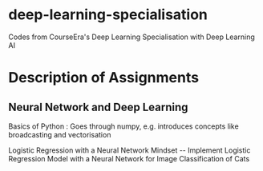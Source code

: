 # deep-learning-specialisation
Codes from CourseEra's Deep Learning Specialisation with Deep Learning AI

# Description of Assignments

## Neural Network and Deep Learning 

Basics of Python : Goes through numpy, e.g. introduces concepts like broadcasting and vectorisation

Logistic Regression with a Neural Network Mindset -- Implement Logistic Regression Model with a Neural Network for Image Classification of Cats 

